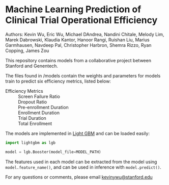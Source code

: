 # Machine Learning Prediction of Clinical Trial Operational Efficiency

Authors: Kevin Wu, Eric Wu, Michael DAndrea, Nandini Chitale, Melody Lim, Marek Dabrowski, Klaudia Kantor, Hanoor Rangi, Ruishan Liu, Marius Garmhausen, Navdeep Pal, Christopher Harbron, Shemra Rizzo, Ryan Copping, James Zou

This repository contains models from a collaborative project between Stanford and Genentech.

The files found in /models contain the weights and parameters for models train to predict six efficiency metrics, listed below:

<dl>
<dt>Efficiency Metrics</dt>
  <dd>Screen Failure Ratio</dd>
  <dd>Dropout Ratio</dd>
  <dd>Pre-enrollment Duration</dd>
  <dd>Enrollment Duration</dd>
  <dd>Trial Duration</dd>
  <dd>Total Enrollment</dd>
</dl>

The models are implemented in [Light GBM](https://github.com/microsoft/LightGBM) and can be loaded easily:

```python
import lightgbm as lgb

model = lgb.Booster(model_file=MODEL_PATH)
```

The features used in each model can be extracted from the model using `model.feature_name()`, and can be used in inference with `model.predict()`.

For any questions or comments, please email kevinywu@stanford.edu


